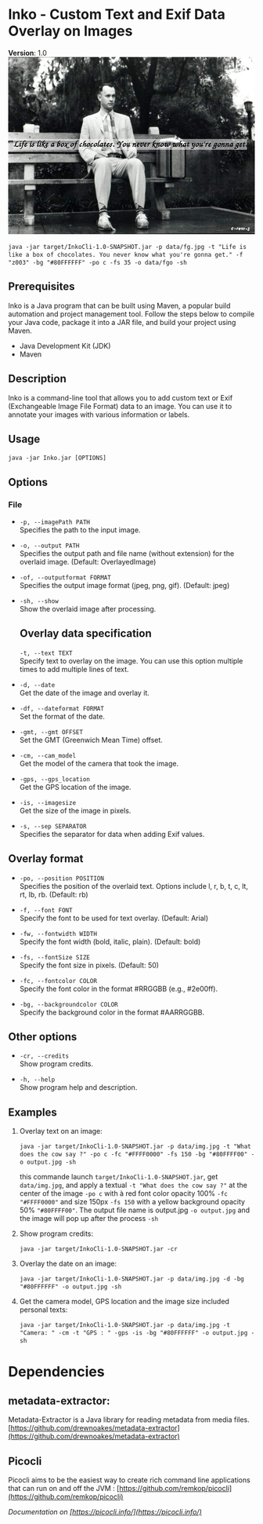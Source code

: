 # Inko - Custom Text and Exif Data Overlay on Images

**Version**: 1.0
![Forest Gump](data/fgo.jpeg)
```
java -jar target/InkoCli-1.0-SNAPSHOT.jar -p data/fg.jpg -t "Life is like a box of chocolates. You never know what you're gonna get." -f "z003" -bg "#80FFFFFF" -po c -fs 35 -o data/fgo -sh
```

## Prerequisites

Inko is a Java program that can be built using Maven, a popular build automation and project management tool. Follow the steps below to compile your Java code, package it into a JAR file, and build your project using Maven.

- Java Development Kit (JDK)
- Maven
  
## Description

Inko is a command-line tool that allows you to add custom text or Exif (Exchangeable Image File Format) data to an image. You can use it to annotate your images with various information or labels.

## Usage

```
java -jar Inko.jar [OPTIONS]
```

## Options

### File 

- `-p, --imagePath PATH`  
  Specifies the path to the input image.

- `-o, --output PATH`  
  Specifies the output path and file name (without extension) for the overlaid image. (Default: OverlayedImage)

- `-of, --outputformat FORMAT`  
  Specifies the output image format (jpeg, png, gif). (Default: jpeg)

- `-sh, --show`  
  Show the overlaid image after processing.

  ## Overlay data specification

  `-t, --text TEXT`  
  Specify text to overlay on the image. You can use this option multiple times to add multiple lines of text.

- `-d, --date`  
  Get the date of the image and overlay it.

- `-df, --dateformat FORMAT`  
  Set the format of the date.

- `-gmt, --gmt OFFSET`  
  Set the GMT (Greenwich Mean Time) offset.

- `-cm, --cam_model`  
  Get the model of the camera that took the image.

- `-gps, --gps_location`  
  Get the GPS location of the image.

- `-is, --imagesize`  
  Get the size of the image in pixels.

- `-s, --sep SEPARATOR`  
  Specifies the separator for data when adding Exif values.

## Overlay format

- `-po, --position POSITION`  
  Specifies the position of the overlaid text. Options include l, r, b, t, c, lt, rt, lb, rb. (Default: rb)

- `-f, --font FONT`  
  Specify the font to be used for text overlay. (Default: Arial)

- `-fw, --fontwidth WIDTH`  
  Specify the font width (bold, italic, plain). (Default: bold)

- `-fs, --fontSize SIZE`  
  Specify the font size in pixels. (Default: 50)

- `-fc, --fontcolor COLOR`  
  Specify the font color in the format #RRGGBB (e.g., #2e00ff).

- `-bg, --backgroundcolor COLOR`  
  Specify the background color in the format #AARRGGBB.
  

## Other options

- `-cr, --credits`  
  Show program credits.

- `-h, --help`  
  Show program help and description.

## Examples


1. Overlay text on an image:
   ```
   java -jar target/InkoCli-1.0-SNAPSHOT.jar -p data/img.jpg -t "What does the cow say ?" -po c -fc "#FFFF0000" -fs 150 -bg "#80FFFF00" -o output.jpg -sh
   ```
   this commande launch `target/InkoCli-1.0-SNAPSHOT.jar`, get `data/img.jpg`, and apply a textual `-t "What does the cow say ?"` at the center of the image `-po c` with à red font color opacity 100% `-fc "#FFFF0000"` and size 150px `-fs 150`  with a yellow background opacity 50% `"#80FFFF00"`. The output file name is output.jpg `-o output.jpg` and the image will pop up after the process `-sh`

2. Show program credits:
   ```
   java -jar target/InkoCli-1.0-SNAPSHOT.jar -cr
   ```

3. Overlay the date on an image:
   ```
   java -jar target/InkoCli-1.0-SNAPSHOT.jar -p data/img.jpg -d -bg "#80FFFFFF" -o output.jpg -sh
   ```

4. Get the camera model,  GPS location and the image size included personal texts:
   ```
   java -jar target/InkoCli-1.0-SNAPSHOT.jar -p data/img.jpg -t "Camera: " -cm -t "GPS : " -gps -is -bg "#80FFFFFF" -o output.jpg -sh
   ```


# Dependencies
## metadata-extractor:
Metadata-Extractor is a Java library for reading metadata from media files.
[https://github.com/drewnoakes/metadata-extractor](https://github.com/drewnoakes/metadata-extractor)

## Picocli
Picocli aims to be the easiest way to create rich command line applications that can run on and off the JVM : [https://github.com/remkop/picocli](https://github.com/remkop/picocli)

*Documentation on [https://picocli.info/](https://picocli.info/)*
